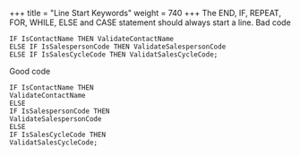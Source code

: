 +++
title = "Line Start Keywords"
weight = 740
+++
The END, IF, REPEAT, FOR, WHILE, ELSE and CASE statement should always start a line. Bad code

    IF IsContactName THEN ValidateContactName
    ELSE IF IsSalespersonCode THEN ValidateSalespersonCode
    ELSE IF IsSalesCycleCode THEN ValidatSalesCycleCode;

Good code

    IF IsContactName THEN
    ValidateContactName
    ELSE
    IF IsSalespersonCode THEN
    ValidateSalespersonCode
    ELSE
    IF IsSalesCycleCode THEN
    ValidatSalesCycleCode;
